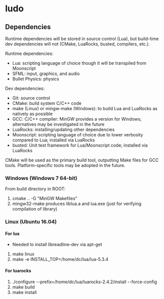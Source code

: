 # ludo

## Dependencies

Runtime dependencies will be stored in source control (Lua), but build-time dev dependencies will not (CMake, LuaRocks, busted, compilers, etc.).

Runtime dependencies:
- Lua: scripting language of choice though it will be transpiled from Moonscript
- SFML: input, graphics, and audio
- Bullet Physics: physics

Dev dependencies:
- Git: source control
- CMake: build system C/C++ code
- make (Linux) or mingw-make (Windows): to build Lua and LuaRocks as natively as possible
- GCC: C/C++ compiler: MinGW provides a version for Windows; alternatives may be investigated in the future
- LuaRocks: installing/updating other dependencies
- Moonscript: scripting language of choice due to lower verbosity compared to Lua; installed via LuaRocks
- busted: Unit test framework for Lua/Moonscript code; installed via LuaRocks

CMake will be used as the primary build tool, outputting Make files for GCC tools.  Platform-specific tools may be adopted in the future.

### Windows (Windows 7 64-bit)

From build directory in ROOT:
1. cmake .. -G "MinGW Makefiles"
2. mingw32-make
produces liblua.a and lua.exe (just for verifying compilation of library)

### Linux (Ubuntu 16.04)

#### For lua

- Needed to install libreadline-dev via apt-get

1. make linux
2. make -e INSTALL_TOP=/home/dc/lua/lua-5.3.4

#### For luarocks

1. ./configure --prefix=/home/dc/lua/luarocks-2.4.2/install --force-config
2. make build
3. make install
